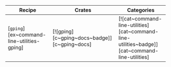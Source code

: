 | Recipe | Crates | Categories |
|--------|--------|------------|
| [`gping`][ex~command-line-utilities-gping] | [![gping][c~gping~docs~badge]][c~gping~docs] | [![cat~command-line-utilities][cat~command-line-utilities~badge]][cat~command-line-utilities] |
